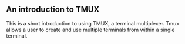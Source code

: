 ## An introduction to TMUX

This is a short introduction to using TMUX, a terminal multiplexer. Tmux allows a user to create and use multiple terminals from within a single terminal.
